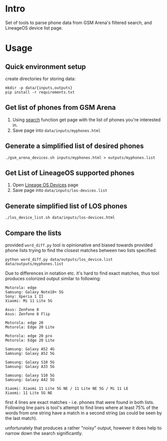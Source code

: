 # Intro

Set of tools to parse phone data from GSM Arena's filtered search, and LineageOS device list page.

# Usage

## Quick environment setup

create directories for storing data:

```shell
mkdir -p data/{inputs,outputs}
pip install -r requirements.txt
```

## Get list of phones from GSM Arena

1. Using [search](https://www.gsmarena.com/search.php3) function get page with the list of phones you're interested in.
2. Save page into `data/inputs/myphones.html` 

## Generate a simplified list of desired phones

```shell
./gsm_arena_devices.sh inputs/myphones.html > outputs/myphones.list
```

## Get List of LineageOS supported phones

1. Open [Lineage OS Devices](https://wiki.lineageos.org/devices/) page
2. Save page into `data/inputs/los-devices.list`

## Generate simplified list of LOS phones

```shell
./los_device_list.sh data/inputs/los-devices.html
```

## Compare the lists

provided `word_diff.py` tool is opinionative and biased towards provided phone lists trying to find the closest matches between two lists specified:

```shell
python word_diff.py data/outputs/los_device.list data/outputs/myphones.list
```

Due to differences in notation etc. it's hard to find exact matches, thus tool produces colorized output similar to following:

```
Motorola: edge
Samsung: Galaxy Note10+ 5G
Sony: Xperia 1 II
Xiaomi: Mi 11 Lite 5G

Asus: ZenFone 8 
Asus: Zenfone 8 Flip 

Motorola: edge 20 
Motorola: Edge 20 Lite 

Motorola: edge 20 pro 
Motorola: Edge 20 Lite 

Samsung: Galaxy A52 4G 
Samsung: Galaxy A52 5G 

Samsung: Galaxy S10 5G 
Samsung: Galaxy A33 5G 

Samsung: Galaxy S10 5G 
Samsung: Galaxy A42 5G 

Xiaomi: Xiaomi 11 Lite 5G NE / 11 Lite NE 5G / Mi 11 LE 
Xiaomi: 11 Lite 5G NE 
```

first 4 lines are exact matches - i.e. phones that were found in both lists. Following line pairs is tool's attempt to find lines where at least 75% of the words from one string have a match in a second string (as could be seen by the last match).

unfortunately that produces a rather "noisy" output, however it does help to narrow down the search significantly.